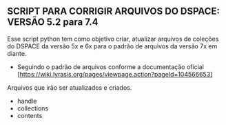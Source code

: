 ## SCRIPT PARA CORRIGIR ARQUIVOS DO DSPACE: VERSÃO 5.2 para 7.4

Esse script python tem como objetivo criar, atualizar arquivos de coleções do DSPACE da versão 5x e 6x para o padrão de arquivos da versão 7x em diante.

- Seguindo o padrão de arquivos conforme a documentação oficial [https://wiki.lyrasis.org/pages/viewpage.action?pageId=104566653]

Arquivos que irão ser atualizados e criados.
 - handle
 - collections
 - contents